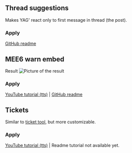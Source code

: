 ## Thread suggestions
Makes YAG' react only to first message in thread (the post).
### Apply
[GitHub readme](./Thread%20suggestions/README.md)
## MEE6 warn embed
Result
![Picture of the result](https://i.ibb.co/0BH054d/yag-warn.png)

### Apply
[YouTube tutorial (tts)](https://youtu.be/2LxMwg7fxl8) | [GitHub readme](./Warn%20MEE6/README.md)

## Tickets
Similar to [ticket tool](https://tickettool.xyz), but more customizable.
### Apply
[YouTube tutorial (tts)](https://www.youtube.com/watch?v=GRXSzDMfm-E) | Readme tutorial not available yet.